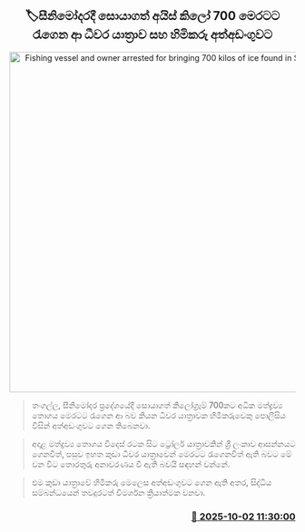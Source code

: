 <p align='center'><b><h2 align='center' title='Fishing vessel and owner arrested for bringing 700 kilos of ice found in Seenimodara'>🏷සීනිමෝදරදී සොයාගත් අයිස් කිලෝ 700 මෙරටට රැගෙන ආ ධීවර යාත්‍රාව සහ හිමිකරු අත්අඩංගුවට</h2></b></p>
<p align='center'><img src='https://helakuru.sgp1.cdn.digitaloceanspaces.com/esana/images/lib/bort-85.jpg' width='600' alt='Fishing vessel and owner arrested for bringing 700 kilos of ice found in Seenimodara'></p>

> තංගල්ල, සීනිමෝදර ප්‍රදේශයේදී සොයාගත් කිලෝග්‍රෑම් 700කට අධික මත්ද්‍රව්‍ය තොගය මෙරටට රැගෙන ආ බව කියන ධීවර යාත්‍රාවක හිමිකරුවෙකු පොලීසිය විසින් අත්අඩංගුවට ගෙන තිබෙනවා.

> අදාළ මත්ද්‍රව්‍ය තොගය විදෙස් රටක සිට ට්‍රෝලර් යාත්‍රාවකින් ශ්‍රී ලංකාව ආසන්නයට ගෙනවිත්, පසුව ඉහත කුඩා ධීවර යාත්‍රාවෙන් මෙරටට රැගෙනවිත් ඇති බවට මේ වන විට තොරතුරු අනාවරණය වී ඇති බවයි සඳහන් වන්නේ.

> එම කුඩා යාත්‍රාවේ හිමිකරු මෙලෙස අත්අඩංගුවට ගෙන ඇති අතර, සිද්ධිය සම්බන්ධයෙන් තවදුරටත් විමර්ශන ක්‍රියාත්මක වනවා.



<h3 align='right'><a href='https://www.helakuru.lk/esana/p/114168/'>📅 2025-10-02 11:30:00</a></h3>
